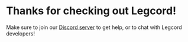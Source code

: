 # Thanks for checking out Legcord!
Make sure to join our [Discord server](https://discord.gg/uaW5vMY3V6) to get help, or to chat with Legcord developers!